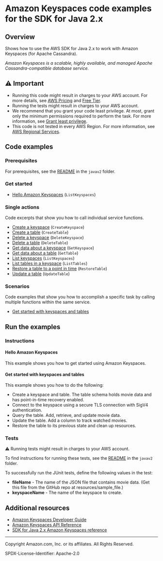 # Amazon Keyspaces code examples for the SDK for Java 2.x

## Overview

Shows how to use the AWS SDK for Java 2.x to work with Amazon Keyspaces (for Apache Cassandra).

<!--custom.overview.start-->
<!--custom.overview.end-->

_Amazon Keyspaces is a scalable, highly available, and managed Apache Cassandra-compatible database service._

## ⚠ Important

* Running this code might result in charges to your AWS account. For more details, see [AWS Pricing](https://aws.amazon.com/pricing/) and [Free Tier](https://aws.amazon.com/free/).
* Running the tests might result in charges to your AWS account.
* We recommend that you grant your code least privilege. At most, grant only the minimum permissions required to perform the task. For more information, see [Grant least privilege](https://docs.aws.amazon.com/IAM/latest/UserGuide/best-practices.html#grant-least-privilege).
* This code is not tested in every AWS Region. For more information, see [AWS Regional Services](https://aws.amazon.com/about-aws/global-infrastructure/regional-product-services).

<!--custom.important.start-->
<!--custom.important.end-->

## Code examples

### Prerequisites

For prerequisites, see the [README](../../README.md#Prerequisites) in the `javav2` folder.


<!--custom.prerequisites.start-->
<!--custom.prerequisites.end-->

### Get started

- [Hello Amazon Keyspaces](src/main/java/com/example/keyspace/HelloKeyspaces.java#L6) (`ListKeyspaces`)


### Single actions

Code excerpts that show you how to call individual service functions.

- [Create a keyspace](src/main/java/com/example/keyspace/ScenarioKeyspaces.java#L611) (`CreateKeyspace`)
- [Create a table](src/main/java/com/example/keyspace/ScenarioKeyspaces.java#L505) (`CreateTable`)
- [Delete a keyspace](src/main/java/com/example/keyspace/ScenarioKeyspaces.java#L230) (`DeleteKeyspace`)
- [Delete a table](src/main/java/com/example/keyspace/ScenarioKeyspaces.java#L271) (`DeleteTable`)
- [Get data about a keyspace](src/main/java/com/example/keyspace/ScenarioKeyspaces.java#L593) (`GetKeyspace`)
- [Get data about a table](src/main/java/com/example/keyspace/ScenarioKeyspaces.java#L469) (`GetTable`)
- [List keyspaces](src/main/java/com/example/keyspace/ScenarioKeyspaces.java#L574) (`ListKeyspaces`)
- [List tables in a keyspace](src/main/java/com/example/keyspace/ScenarioKeyspaces.java#L449) (`ListTables`)
- [Restore a table to a point in time](src/main/java/com/example/keyspace/ScenarioKeyspaces.java#L322) (`RestoreTable`)
- [Update a table](src/main/java/com/example/keyspace/ScenarioKeyspaces.java#L369) (`UpdateTable`)

### Scenarios

Code examples that show you how to accomplish a specific task by calling multiple
functions within the same service.

- [Get started with keyspaces and tables](src/main/java/com/example/keyspace/ScenarioKeyspaces.java)


<!--custom.examples.start-->
<!--custom.examples.end-->

## Run the examples

### Instructions


<!--custom.instructions.start-->
<!--custom.instructions.end-->

#### Hello Amazon Keyspaces

This example shows you how to get started using Amazon Keyspaces.



#### Get started with keyspaces and tables

This example shows you how to do the following:

- Create a keyspace and table. The table schema holds movie data and has point-in-time recovery enabled.
- Connect to the keyspace using a secure TLS connection with SigV4 authentication.
- Query the table. Add, retrieve, and update movie data.
- Update the table. Add a column to track watched movies.
- Restore the table to its previous state and clean up resources.

<!--custom.scenario_prereqs.keyspaces_Scenario_GetStartedKeyspaces.start-->
<!--custom.scenario_prereqs.keyspaces_Scenario_GetStartedKeyspaces.end-->


<!--custom.scenarios.keyspaces_Scenario_GetStartedKeyspaces.start-->
<!--custom.scenarios.keyspaces_Scenario_GetStartedKeyspaces.end-->

### Tests

⚠ Running tests might result in charges to your AWS account.


To find instructions for running these tests, see the [README](../../README.md#Tests)
in the `javav2` folder.



<!--custom.tests.start-->

To successfully run the JUnit tests, define the following values in the test:

- **fileName** - The name of the JSON file that contains movie data. (Get this file from the GitHub repo at resources/sample_file.)
- **keyspaceName** - The name of the keyspace to create.
<!--custom.tests.end-->

## Additional resources

- [Amazon Keyspaces Developer Guide](https://docs.aws.amazon.com/keyspaces/latest/devguide/what-is-keyspaces.html)
- [Amazon Keyspaces API Reference](https://docs.aws.amazon.com/keyspaces/latest/APIReference/Welcome.html)
- [SDK for Java 2.x Amazon Keyspaces reference](https://sdk.amazonaws.com/java/api/latest/software/amazon/awssdk/services/keyspaces/package-summary.html)

<!--custom.resources.start-->
<!--custom.resources.end-->

---

Copyright Amazon.com, Inc. or its affiliates. All Rights Reserved.

SPDX-License-Identifier: Apache-2.0